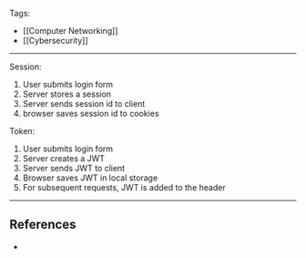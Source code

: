 Tags:
- [[Computer Networking]]
- [[Cybersecurity]]
---
Session:

1. User submits login form
2. Server stores a session
3. Server sends session id to client
4. browser saves session id to cookies

Token:

1. User submits login form
2. Server creates a JWT
3. Server sends JWT to client
4. Browser saves JWT in local storage
5. For subsequent requests, JWT is added to the header

---
## References
- 